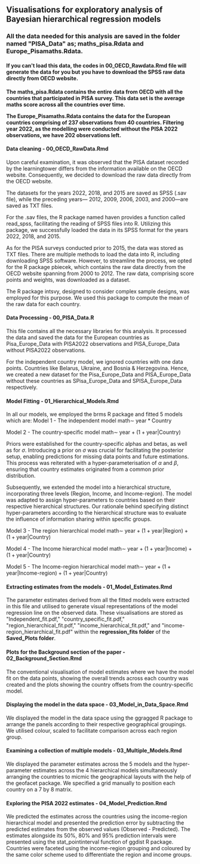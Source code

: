 
## Visualisations for exploratory analysis of Bayesian hierarchical regression models

### All the data needed for this analysis are saved in the folder named "PISA_Data" as; maths_pisa.Rdata and Europe_Pisamaths.Rdata.

#### If you can't load this data, the codes in 00_OECD_Rawdata.Rmd file will generate the data for you but you have to download the SPSS raw data directly from OECD website.

**The maths_pisa.Rdata contains the entire data from OECD with all the countries that participated in PISA survey. This data set is the average maths score across all the countries over time.**

**The Europe_Pisamaths.Rdata contains the data for the European countries comprising of 237 observations from 40 countries. Filtering year 2022, as the modelling were conducted without the PISA 2022 observations, we have 202 observations left.**

#### Data cleaning - 00_OECD_RawData.Rmd
Upon careful examination, it was observed that the PISA dataset recorded by the learningtower differs from the information available on the OECD website. 
Consequently, we decided to download the raw data directly from the OECD website.

The datasets for the years 2022, 2018, and 2015 are saved as SPSS (.sav file), while the preceding years— 2012, 2009, 2006, 2003, and 2000—are saved as TXT files.

For the .sav files, the R package named haven provides a function called read_spss, facilitating the reading of SPSS files into R. 
Utilizing this package, we successfully loaded the data in its SPSS format for the years 2022, 2018, and 2015.

As for the PISA surveys conducted prior to 2015, the data was stored as TXT files. 
There are multiple methods to load the data into R, including downloading SPSS software. 
However, to streamline the process, we opted for the R package pbiecek, which contains the raw data directly from the OECD website spanning from 2000 to 2012. 
The raw data, comprising score points and weights, was downloaded as a dataset.

The R package intsvy, designed to consider complex sample designs, was employed for this purpose. We used this package to compute the mean of the raw data for each country.

#### Data Processing - 00_PISA_Data.R
This file contains all the necessary libraries for this analysis. It processed the data and saved the data for the European countries as Pisa_Europe_Data with PISA2022 observations and PISA_Europe_Data without PISA2022 observations. 

For the independent country model, we ignored countries with one data points. Countries like Belarus, Ukraine, and Bosnia & Herzegovina. Hence, we created a new dataset for the Pisa_Europe_Data and PISA_Europe_Data without these countries as SPisa_Europe_Data and SPISA_Europe_Data respectively.

#### Model Fitting - 01_Hierarchical_Models.Rmd
In all our models, we employed the brms R package and fitted 5 models which are:
Model 1 - The independent model  $\text{math} \sim \; \text{year} * \text{Country}$

Model 2 - The country-specific model $\text{math} \sim \; \text{year} + (1 + \text{year} | \text{Country})$

Priors were established for the country-specific alphas and betas, as well as for $\sigma$. Introducing a prior on $\sigma$ was crucial for facilitating the posterior setup, enabling predictions for missing data points and future estimations. This process was reiterated with a hyper-parameterisation of  $\alpha$ and $\beta$, ensuring that country estimates originated from a common prior distribution. 

Subsequently, we extended the model into a hierarchical structure, incorporating three levels (Region, Income, and Income-region). The model was adapted to assign hyper-parameters to countries based on their respective hierarchical structures. Our rationale behind specifying distinct hyper-parameters according to the hierarchical structure was to evaluate the influence of information sharing within specific groups.

Model 3 - The region hierarchical model $\text{math} \sim \; \text{year} + (1 + \text{year} | \text{Region}) + (1 + \text{year} | \text{Country})$

Model 4 - The Income hierarchical model $\text{math} \sim \; \text{year} + (1 + \text{year} | \text{Income}) + (1 + \text{year} | \text{Country})$

Model 5 - The Income-region hierarchical model $\text{math} \sim \; \text{year} + (1 + \text{year} | \text{Income-region}) + (1 + \text{year} | \text{Country})$


#### Extracting estimates from the models - 01_Model_Estimates.Rmd
The parameter estimates derived from all the fitted models were extracted in this file and utilised to generate visual representations of the model regression line on the observed data. These visualisations are stored as "Independent_fit.pdf," "country_specific_fit.pdf," "region_hierarchical_fit.pdf," "income_hierarchical_fit.pdf," and "income-region_hierarchical_fit.pdf" within the **regression_fits folder** of the **Saved_Plots folder**.


#### Plots for the Background section of the paper - 02_Background_Section.Rmd
The conventional visualisation of model estimates where we have the model fit on the data points, showing the overall trends across each country was created and the plots showing the country offsets from the country-specific model.

#### Displaying the model in the data space - 03_Model_in_Data_Space.Rmd
We displayed the model in the data space using the ggragged R package to arrange the panels according to their respective geographical groupings. We utilised colour, scaled to facilitate comparison across each region group.

#### Examining a collection of multiple models - 03_Multiple_Models.Rmd
We displayed the parameter estimates across the 5 models and the hyper-parameter estimates across the 4 hierarchical models simultaneously arranging the countries to micmic the geographical layouts with the help of the geofacet package. We specified a grid manually to position each country on a 7 by 8 matrix.

#### Exploring the PISA 2022 estimates - 04_Model_Prediction.Rmd
We predicted the estimates across the countries using the income-region hierarchical model and presented the prediction error by subtracting the predicted estimates from the observed values (Observed - Predicted). The estimates alongside its 50%, 80% and 95% prediction intervals were presented using the stat_pointinterval function of ggdist R package. Countries were faceted using the income-region grouping and coloured by the same color scheme used to differentiate the region and income groups.
